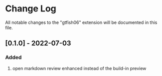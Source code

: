 # Change Log

All notable changes to the "gtfish06" extension will be documented in this file.

## [0.1.0] - 2022-07-03

### Added

1. open markdown review enhanced instead of the build-in preview
